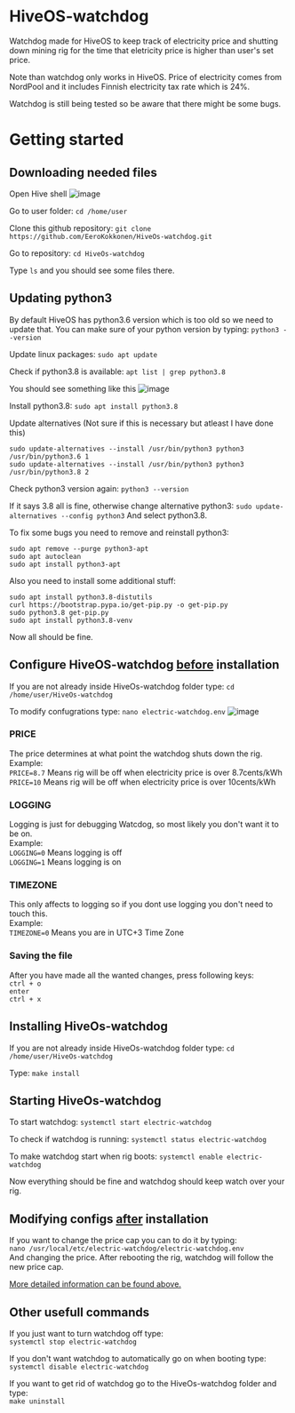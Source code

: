 # HiveOS-watchdog
Watchdog made for HiveOS to keep track of electricity price and shutting down mining rig for the time that eletricity price is higher than user's set price.

Note than watchdog only works in HiveOS. Price of electricity comes from NordPool and it includes Finnish electricity tax rate which is 24%.

Watchdog is still being tested so be aware that there might be some bugs.

# Getting started

## Downloading needed files
Open Hive shell
![image](https://github.com/EeroKokkonen/HiveOs-watchdog/assets/101599252/530c892c-ac09-4bcc-88a4-14f911b89a00)

Go to user folder:
`cd /home/user`

Clone this github repository:
`git clone https://github.com/EeroKokkonen/HiveOs-watchdog.git`

Go to repository:
`cd HiveOs-watchdog`

Type `ls` and you should see some files there.

## Updating python3
By default HiveOS has python3.6 version which is too old so we need to update that.
You can make sure of your python version by typing:
`python3 --version`

Update linux packages:
`sudo apt update`

Check if python3.8 is available:
`apt list | grep python3.8`

You should see something like this
![image](https://github.com/EeroKokkonen/HiveOs-watchdog/assets/101599252/33eacbc9-80f0-4fdb-9d84-007af1dc99c5)

Install python3.8:
`sudo apt install python3.8`

Update alternatives (Not sure if this is necessary but atleast I have done this)
```
sudo update-alternatives --install /usr/bin/python3 python3 /usr/bin/python3.6 1
sudo update-alternatives --install /usr/bin/python3 python3 /usr/bin/python3.8 2
```

Check python3 version again:
`python3 --version`

If it says 3.8 all is fine, otherwise change alternative python3:
`sudo update-alternatives --config python3`
And select python3.8.

To fix some bugs you need to remove and reinstall python3:
```
sudo apt remove --purge python3-apt
sudo apt autoclean
sudo apt install python3-apt
```
Also you need to install some additional stuff:
```
sudo apt install python3.8-distutils
curl https://bootstrap.pypa.io/get-pip.py -o get-pip.py
sudo python3.8 get-pip.py
sudo apt install python3.8-venv
```

Now all should be fine.

## Configure HiveOS-watchdog <ins>before</ins> installation
If you are not already inside HiveOs-watchdog folder type:
```cd /home/user/HiveOs-watchdog```

To modify confugrations type:
```nano electric-watchdog.env```
![image](https://github.com/EeroKokkonen/HiveOs-watchdog/assets/101599252/f643d84d-7796-4ffb-b0a8-590fcaf03d73)

### PRICE
The price determines at what point the watchdog shuts down the rig. <br />
Example: <br />
`PRICE=8.7`  Means rig will be off when electricity price is over 8.7cents/kWh <br />
`PRICE=10`   Means rig will be off when electricity price is over 10cents/kWh <br />

### LOGGING
Logging is just for debugging Watcdog, so most likely you don't want it to be on. <br />
Example: <br />
`LOGGING=0`  Means logging is off <br />
`LOGGING=1`  Means logging is on <br />

### TIMEZONE
This only affects to logging so if you dont use logging you don't need to touch this. <br />
Example: <br />
`TIMEZONE=0`  Means you are in UTC+3 Time Zone<br />

### Saving the file
After you have made all the wanted changes, press following keys:  
`ctrl + o`  
`enter`  
`ctrl + x`  


## Installing HiveOs-watchdog
If you are not already inside HiveOs-watchdog folder type:
`cd /home/user/HiveOs-watchdog`

Type:
`make install`

## Starting HiveOs-watchdog
To start watchdog:
`systemctl start electric-watchdog`

To check if watchdog is running:
`systemctl status electric-watchdog`

To make watchdog start when rig boots:
`systemctl enable electric-watchdog`

Now everything should be fine and watchdog should keep watch over your rig.

## Modifying configs <ins>after</ins> installation
If you want to change the price cap you can to do it by typing: <br />
`nano /usr/local/etc/electric-watchdog/electric-watchdog.env` <br />
And changing the price. After rebooting the rig, watchdog will follow the new price cap.  
  
<ins>More detailed information can be found above.</ins>

## Other usefull commands

If you just want to turn watchdog off type: <br />
`systemctl stop electric-watchdog`

If you don't want watchdog to automatically go on when booting type: <br />
`systemctl disable electric-watchdog`

If you want to get rid of watchdog go to the HiveOs-watchdog folder and type: <br />
`make uninstall`







